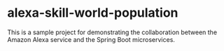 # alexa-skill-world-population
This is a sample project for demonstrating the collaboration between the Amazon Alexa service and the Spring Boot microservices.
